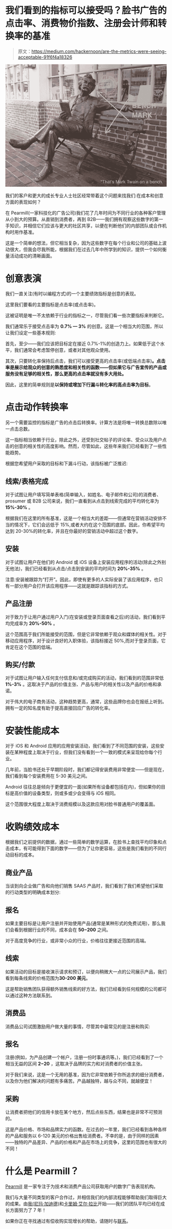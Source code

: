 # 我们看到的指标可以接受吗？脸书广告的点击率、消费物价指数、注册会计师和转换率的基准

> 原文：<https://medium.com/hackernoon/are-the-metrics-were-seeing-acceptable-91f6f4a18326>

![](img/9b0003d0ab3d4ac29ba6a8a8708dfcc9.png)

我们的客户和更大的成长专业人士社区经常带着这个问题来找我们:在成本和创意方面的表现如何？

在 Pearmill(一家科技化的广告公司)我们花了几年时间为不同行业的各种客户管理从小到大的预算。从直销到消费者，再到 B2B——我们拥有观察这些数字的第一手知识，并相信它们应该与更大的社区共享，以便在判断他们的内部团队或合作机构时用作基准。

这是一个简单的想法，但它相当复杂，因为这些数字在每个行业和公司的基础上波动很大，但我会尽我所能，根据我们在过去几年中所学到的知识，提供一个如何衡量活动成功的清晰画面。

# **创意表演**

我们一直关注(有时以编程方式)的一个主要绩效指标是创意的表现。

这里我们要看的主要指标是点击率(或点击率)。

这被证明是唯一不太依赖于行业的指标之一，尽管我们看一些次要指标来判断它。

我们通常乐于接受点击率为 **0.7% — 3%** 的创意。这是一个相当大的范围，所以让我们设定一些基本规则:

首先，至少——我们应该把目标定在接近 0.7%-1%的创造力上。如果低于这个水平，我们通常会考虑暂停创意，或者对其他观众使用。

其次，只要转化率保持后点击，我们可以接受更高的点击率(或低端点击率)**。点击率是展示给观众的创意的熟悉度和相关性的函数——但如果它与广告宣传的产品或服务没有足够的相关性，那么更高的点击率就没有多大用处。**

因此，这里的简单规则是**以保持或增加下行漏斗转化率的高点击率为目标**。

# **点击动作转换率**

另一个需要监控的指标是广告的点击后转换率。计算方法是将唯一转换总数除以唯一点击总数。

这一指标相当依赖于行业，除此之外，还受到社交帖子的评论率、受众以及用户点击的创意的相关性的高度影响。然而，尽管如此，这些年来我们已经看到了一些性能趋势。

根据您希望用户采取的目标和下漏斗行动，该指标被广泛推迟:

## **线索/表格完成**

对于试图让用户填写简单表格(简单输入，如姓名、电子邮件和公司)的消费者、prosumer 或 B2B 公司来说，我们一直看到从点击到线索完成的平均转化率为 **15%-30%** 。

根据我们在这里的所有基准，这是一个相当大的差距——但通常在营销活动安排不当的情况下，它们会远低于 15%,或者大约在这个范围的底部。因此，你希望平均达到 20-30%的转化率，并且在你最好的营销活动中超过这个数字。

## **安装**

对于试图让用户在他们的 Android 或 iOS 设备上安装应用程序的活动(除此之外别无他法)，我们已经看到从点击/点击到安装的平均时间为 **20%-35%** 。

注意:安装被跟踪为“打开”。因此，即使有更多的人实际安装了该应用程序，也只有一部分用户会打开该应用程序——这就是跟踪该指标的方式。

## **产品注册**

对于致力于让用户通过用户入门(在安装或登录页面查看之后)的活动，我们看到平均完成率为 **20%-50%** 。

这个范围高于我们所能接受的范围，但是它非常依赖于观众和媒体的相关性。对于移动应用程序，对于设计良好的入职体验，该指标接近 50%,而对于登录页面，它肯定在这个范围的低端。

## **购买/付款**

对于试图让用户输入任何支付信息和/或完成购买的活动，我们看到的范围非常低 **1%-3%** 。这取决于产品的价值主张、产品与用户的相关性以及产品的价格和承诺。

对于伟大的电子商务活动，这种趋势更高，通常，这些品牌你也会在报纸上听到。拥有一定的知名度有助于提高直接回应广告的转化率。

# **安装性能成本**

对于 iOS 和 Android 应用的应用安装活动，我们看到了不同范围的安装，这些安装在某种程度上取决于行业，但我们没有看到一个一致的模式来呈现给你每个行业。

几年前，当脸书还处于早期阶段时，我们都记得安装费用非常便宜——但是现在，我们看到每个安装费用在 5-30 美元之间。

Android 往往总是倾向于更便宜的一面(如果所有设备都包括在内)，但如果你的目标是高价值的设备类型，则或多或少会变得与 iOS 相同。

这个范围很大程度上取决于消费规模以及这款应用对脸书普通用户的覆盖面。

# **收购绩效成本**

根据我们之前提供的数据，通过一些简单的数学运算，在脸书上查找平均印象和点击成本，有可能得到下面的数字——但为了让你更容易，这些是我们看到的不同行动目标的成本。

## **商业产品**

当谈到向企业做广告和向他们销售 SAAS 产品时，我们看到了我们希望他们采取的行动类型的明确成本划分:

## **报名**

如果主要目标是让用户注册并开始使用产品(通常是某种形式的免费试用)，那么我们会看到根据行业的不同，成本会在 **$50-$200** 之间。

对于高度竞争的行业，或非常小众的行业，价格往往更接近范围的高端。

## **线索**

如果活动的目标是接收演示请求和预订，以便向稍微大一点的公司展示产品，我们看到每条线索的价格范围为**30-200 美元**。

这是帮助销售团队获得额外销售线索的好方法，我们已经看到任何规模的公司都可以通过这种方法联系到。

## **消费品**

消费品公司试图激励用户做大量的事情，尽管其中最常见的是注册和购买:

## **报名**

注册(例如，为产品创建一个帐户，注册一份时事通讯等。)，我们已经看到了一个相当无益的区间 **$2-$20** ，这取决于品牌的实力和对消费者的价值主张。

对于我们来说，这是一个无用的基准，因为它非常依赖于你所追求的细分消费者，以及你为他们解决的问题有多痛苦。产品越独特，越与众不同，就越便宜！

## **采购**

让消费者把他们的信用卡放在某个地方，然后点些东西，结果也是非常不可预测的。

这是产品价格、市场和品牌实力的函数。在过去的一年里，我们已经看到各种各样的产品和服务以 6-120 美元的价格出售给消费者。不幸的是，由于同样的因素——独特的产品差异、产品的价格和产品在市场上的竞争，这里的范围也有很大的不同！

# **什么是 Pearmill？**

[Pearmill](https://pearmill.com) 是一家专注于为技术和消费产品公司获取用户的数字广告表现机构。

我们与大量不同类型的客户合作过，并相信我们的内部流程能够帮助我们取得巨大的成果。由[我(尼玛·加迪德)](https://twitter.com/ngardideh)和[卡里姆·艾尔·拉比](https://twitter.com/kelrabiey)开始——我们的团队平均已经在成长方面努力了 7 年！

如果你正在寻找通过有偿收购实现增长的帮助，请随时与[联系](http://bd@pearmill.com)。